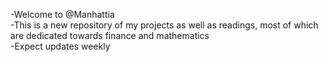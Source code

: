 -Welcome to @Manhattia <br>
-This is a new repository of my projects as well as readings, most of which are dedicated towards finance and mathematics<br>
-Expect updates weekly

